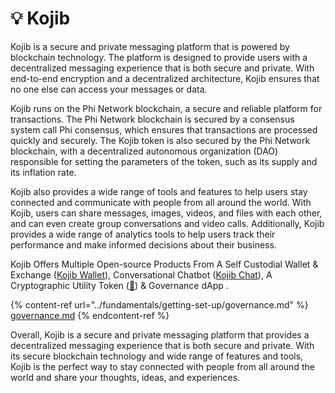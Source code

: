 # 💡 Kojib

Kojib is a secure and private messaging platform that is powered by blockchain technology. The platform is designed to provide users with a decentralized messaging experience that is both secure and private. With end-to-end encryption and a decentralized architecture, Kojib ensures that no one else can access your messages or data.

Kojib runs on the Phi Network blockchain, a secure and reliable platform for transactions. The Phi Network blockchain is secured by a consensus system call Phi consensus, which ensures that transactions are processed quickly and securely. The Kojib token is also secured by the Phi Network blockchain, with a decentralized autonomous organization (DAO) responsible for setting the parameters of the token, such as its supply and its inflation rate.

Kojib also provides a wide range of tools and features to help users stay connected and communicate with people from all around the world. With Kojib, users can share messages, images, videos, and files with each other, and can even create group conversations and video calls. Additionally, Kojib provides a wide range of analytics tools to help users track their performance and make informed decisions about their business.

Kojib Offers Multiple Open-source Products From A Self Custodial Wallet & Exchange ([Kojib Wallet](https://wallet.kojib.com)), Conversational Chatbot ([Kojib Chat](https://kojib.chat)), A Cryptographic Utility Token ([💬](https://app.phi.exchange/info/token/0x1e3c681cef5ee05112187f61d21401310f8eba21)) & Governance dApp .

{% content-ref url="../fundamentals/getting-set-up/governance.md" %}
[governance.md](../fundamentals/getting-set-up/governance.md)
{% endcontent-ref %}

Overall, Kojib is a secure and private messaging platform that provides a decentralized messaging experience that is both secure and private. With its secure blockchain technology and wide range of features and tools, Kojib is the perfect way to stay connected with people from all around the world and share your thoughts, ideas, and experiences.
